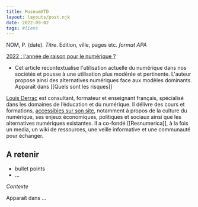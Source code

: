 ```yaml
---
title: MuseumXTD
layout: layouts/post.njk
date: 2022-09-02
tags: #liens
---
```

NOM, P. (date). *Titre*. Edition, ville, pages etc. 
*format APA*

[2022 : l'année de raison pour le numérique ?](https://louisderrac.com/2022/01/13/2022-lannee-de-raison-pour-le-numerique/)
- Cet article recontextualise l'utilisation actuelle du numérique dans nos sociétés et pousse à une utilisation plus modérée et pertinente. L'auteur propose ainsi des alternatives numériques face aux modèles dominants.  
  Apparaît dans [[Quels sont les risques]]


[Louis Derrac](https://louisderrac.com/) est consultant, formateur et enseignant français, spécialisé dans les domaines de l’éducation et du numérique.
Il délivre des cours et formations, [accessibles sur son site](https://louisderrac.com/cours-et-formations/), notamment à propos de la culture du numérique, ses enjeux économiques, politiques et sociaux ainsi que les alternatives numériques existantes. 
Il a co-fondé [[Resnumerica]], à la fois un media, un wiki de ressources, une veille informative et une communauté pour échanger. 

## A retenir
- bullet points
- ...

*Contexte*


Apparaît dans ...